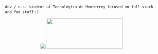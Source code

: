 
```dev / c.s. student at Tecnológico de Monterrey focused on full-stack and fun stuff```
            ```:)```
<p align="center">
  <a href="https://github.com/anuraghazra/github-readme-stats">
    <img src="https://github-readme-stats.vercel.app/api/top-langs/?username=bashlui&size_weight=0.5&count_weight=0.5&theme=midnight-purple&hide=html,scss,cmake,css&layout=compact&hide_border=true&hide_title=true">
  </a>      
            <img src="https://i.pinimg.com/originals/c7/25/a3/c725a3227e98f2bf33d16da7c1e959c9.gif" width="250" height="100">
</p>


